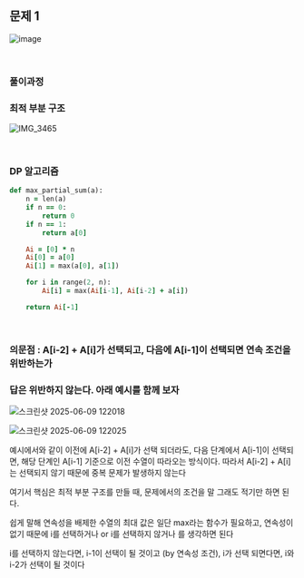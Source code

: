 ## 문제 1 

![image](https://github.com/user-attachments/assets/1189c35e-a07a-47ed-bd21-ca0c66bc24de)

<br/>

### 풀이과정 

### 최적 부분 구조 

![IMG_3465](https://github.com/user-attachments/assets/79f108f1-0d5f-4797-9c9d-f40320d56211)

<br/>

### DP 알고리즘 

```ruby
def max_partial_sum(a):
    n = len(a)
    if n == 0:
        return 0
    if n == 1:
        return a[0]

    Ai = [0] * n
    Ai[0] = a[0]
    Ai[1] = max(a[0], a[1])

    for i in range(2, n):
        Ai[i] = max(Ai[i-1], Ai[i-2] + a[i])

    return Ai[-1]
```

<br/>

### 의문점 : A[i-2] + A[i]가 선택되고, 다음에 A[i-1]이 선택되면 연속 조건을 위반하는가 

### 답은 위반하지 않는다. 아래 예시를 함께 보자 

![스크린샷 2025-06-09 122018](https://github.com/user-attachments/assets/b03fcaa4-533a-4eb4-a39e-1395ef9e07ed)

![스크린샷 2025-06-09 122025](https://github.com/user-attachments/assets/8d9ca562-0e53-4bc0-970a-b5d5169c1f5d)

예시에서와 같이 이전에 A[i-2] + A[i]가 선택 되더라도, 다음 단계에서 A[i-1]이 선택되면, 해당 단계인 A[i-1] 기준으로 이전 수열이 따라오는 방식이다. 따라서 A[i-2] + A[i]는 선택되지 않기 때문에 중복 문제가 발생하지 않는다

여기서 핵심은 최적 부분 구조를 만들 때, 문제에서의 조건을 말 그래도 적기만 하면 된다. 

쉽게 말해 연속성을 배제한 수열의 최대 값은 일단 max라는 함수가 필요하고, 연속성이 없기 때문에 i를 선택하거나 or i를 선택하지 않거나 를 생각하면 된다 

i를 선택하지 않는다면, i-1이 선택이 될 것이고 (by 연속성 조건), i가 선택 되면다면, i와 i-2가 선택이 될 것이다 




























































































